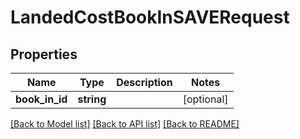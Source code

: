 # LandedCostBookInSAVERequest

## Properties
Name | Type | Description | Notes
------------ | ------------- | ------------- | -------------
**book_in_id** | **string** |  | [optional] 

[[Back to Model list]](../README.md#documentation-for-models) [[Back to API list]](../README.md#documentation-for-api-endpoints) [[Back to README]](../README.md)


